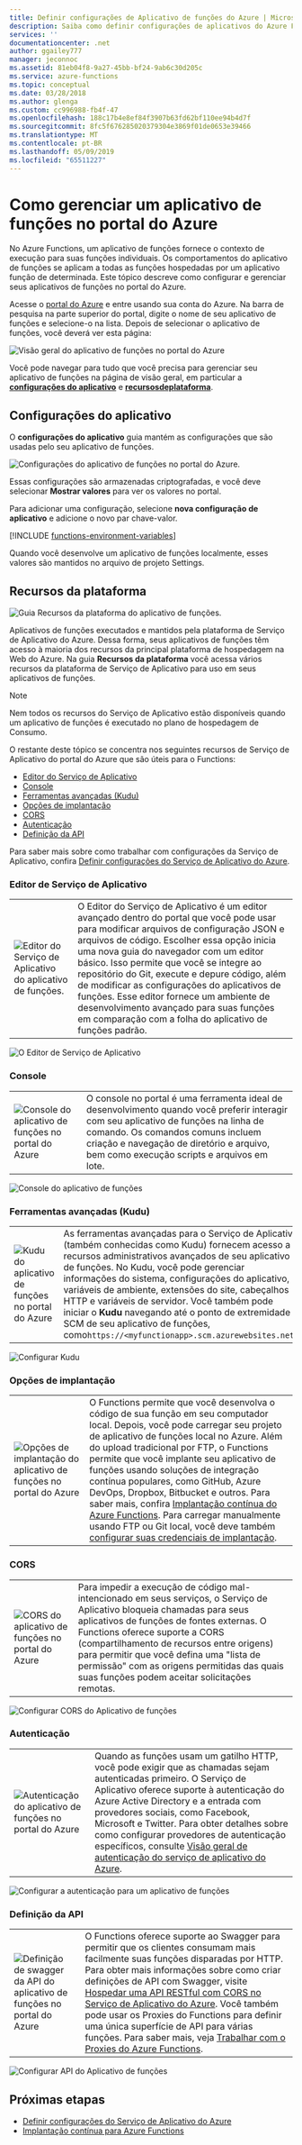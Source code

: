 ```yaml
---
title: Definir configurações de Aplicativo de funções do Azure | Microsoft Docs
description: Saiba como definir configurações de aplicativos do Azure Functions.
services: ''
documentationcenter: .net
author: ggailey777
manager: jeconnoc
ms.assetid: 81eb04f8-9a27-45bb-bf24-9ab6c30d205c
ms.service: azure-functions
ms.topic: conceptual
ms.date: 03/28/2018
ms.author: glenga
ms.custom: cc996988-fb4f-47
ms.openlocfilehash: 188c17b4e8ef84f3907b63fd62bf110ee94b4d7f
ms.sourcegitcommit: 8fc5f676285020379304e3869f01de0653e39466
ms.translationtype: MT
ms.contentlocale: pt-BR
ms.lasthandoff: 05/09/2019
ms.locfileid: "65511227"
---
```

# <a name="how-to-manage-a-function-app-in-the-azure-portal"></a>Como gerenciar um aplicativo de funções no portal do Azure 

No Azure Functions, um aplicativo de funções fornece o contexto de execução para suas funções individuais. Os comportamentos do aplicativo de funções se aplicam a todas as funções hospedadas por um aplicativo função de determinada. Este tópico descreve como configurar e gerenciar seus aplicativos de funções no portal do Azure.

Acesse o [portal do Azure](https://portal.azure.com) e entre usando sua conta do Azure. Na barra de pesquisa na parte superior do portal, digite o nome de seu aplicativo de funções e selecione-o na lista. Depois de selecionar o aplicativo de funções, você deverá ver esta página:

![Visão geral do aplicativo de funções no portal do Azure](./media/functions-how-to-use-azure-function-app-settings/azure-function-app-main.png)

Você pode navegar para tudo que você precisa para gerenciar seu aplicativo de funções na página de visão geral, em particular a **[configurações do aplicativo](#settings)** e **[recursosdeplataforma](#platform-features)**.

## <a name="settings"></a>Configurações do aplicativo

O **configurações do aplicativo** guia mantém as configurações que são usadas pelo seu aplicativo de funções.

![Configurações do aplicativo de funções no portal do Azure.](./media/functions-how-to-use-azure-function-app-settings/azure-function-app-settings-tab.png)

Essas configurações são armazenadas criptografadas, e você deve selecionar **Mostrar valores** para ver os valores no portal.

Para adicionar uma configuração, selecione **nova configuração de aplicativo** e adicione o novo par chave-valor.

[!INCLUDE [functions-environment-variables](../../includes/functions-environment-variables.md)]

Quando você desenvolve um aplicativo de funções localmente, esses valores são mantidos no arquivo de projeto Settings.

## <a name="platform-features"></a>Recursos da plataforma

![Guia Recursos da plataforma do aplicativo de funções.](./media/functions-how-to-use-azure-function-app-settings/azure-function-app-features-tab.png)

Aplicativos de funções executados e mantidos pela plataforma de Serviço de Aplicativo do Azure. Dessa forma, seus aplicativos de funções têm acesso à maioria dos recursos da principal plataforma de hospedagem na Web do Azure. Na guia **Recursos da plataforma** você acessa vários recursos da plataforma de Serviço de Aplicativo para uso em seus aplicativos de funções. 

> [!NOTE]
> Nem todos os recursos do Serviço de Aplicativo estão disponíveis quando um aplicativo de funções é executado no plano de hospedagem de Consumo.

O restante deste tópico se concentra nos seguintes recursos de Serviço de Aplicativo do portal do Azure que são úteis para o Functions:

+ [Editor do Serviço de Aplicativo](#editor)
+ [Console](#console)
+ [Ferramentas avançadas (Kudu)](#kudu)
+ [Opções de implantação](#deployment)
+ [CORS](#cors)
+ [Autenticação](#auth)
+ [Definição da API](#swagger)

Para saber mais sobre como trabalhar com configurações da Serviço de Aplicativo, confira [Definir configurações do Serviço de Aplicativo do Azure](../app-service/web-sites-configure.md).

### <a name="editor"></a>Editor de Serviço de Aplicativo

| | |
|-|-|
| ![Editor do Serviço de Aplicativo do aplicativo de funções.](./media/functions-how-to-use-azure-function-app-settings/function-app-appsvc-editor.png)  | O Editor do Serviço de Aplicativo é um editor avançado dentro do portal que você pode usar para modificar arquivos de configuração JSON e arquivos de código. Escolher essa opção inicia uma nova guia do navegador com um editor básico. Isso permite que você se integre ao repositório do Git, execute e depure código, além de modificar as configurações do aplicativos de funções. Esse editor fornece um ambiente de desenvolvimento avançado para suas funções em comparação com a folha do aplicativo de funções padrão.    |

![O Editor de Serviço de Aplicativo](./media/functions-how-to-use-azure-function-app-settings/configure-function-app-appservice-editor.png)

### <a name="console"></a>Console

| | |
|-|-|
| ![Console do aplicativo de funções no portal do Azure](./media/functions-how-to-use-azure-function-app-settings/function-app-console.png) | O console no portal é uma ferramenta ideal de desenvolvimento quando você preferir interagir com seu aplicativo de funções na linha de comando. Os comandos comuns incluem criação e navegação de diretório e arquivo, bem como execução scripts e arquivos em lote. |

![Console do aplicativo de funções](./media/functions-how-to-use-azure-function-app-settings/configure-function-console.png)

### <a name="kudu"></a>Ferramentas avançadas (Kudu)

| | |
|-|-|
| ![Kudu do aplicativo de funções no portal do Azure](./media/functions-how-to-use-azure-function-app-settings/function-app-advanced-tools.png) | As ferramentas avançadas para o Serviço de Aplicativo (também conhecidas como Kudu) fornecem acesso a recursos administrativos avançados de seu aplicativo de funções. No Kudu, você pode gerenciar informações do sistema, configurações do aplicativo, variáveis de ambiente, extensões do site, cabeçalhos HTTP e variáveis de servidor. Você também pode iniciar o **Kudu** navegando até o ponto de extremidade SCM de seu aplicativo de funções, como`https://<myfunctionapp>.scm.azurewebsites.net/` |

![Configurar Kudu](./media/functions-how-to-use-azure-function-app-settings/configure-function-app-kudu.png)


### <a name="a-namedeploymentdeployment-options"></a><a name="deployment">Opções de implantação

| | |
|-|-|
| ![Opções de implantação do aplicativo de funções no portal do Azure](./media/functions-how-to-use-azure-function-app-settings/function-app-deployment-source.png) | O Functions permite que você desenvolva o código de sua função em seu computador local. Depois, você pode carregar seu projeto de aplicativo de funções local no Azure. Além do upload tradicional por FTP, o Functions permite que você implante seu aplicativo de funções usando soluções de integração contínua populares, como GitHub, Azure DevOps, Dropbox, Bitbucket e outros. Para saber mais, confira [Implantação contínua do Azure Functions](functions-continuous-deployment.md). Para carregar manualmente usando FTP ou Git local, você deve também [configurar suas credenciais de implantação](functions-continuous-deployment.md#credentials). |


### <a name="cors"></a>CORS

| | |
|-|-|
| ![CORS do aplicativo de funções no portal do Azure](./media/functions-how-to-use-azure-function-app-settings/function-app-cors.png) | Para impedir a execução de código mal-intencionado em seus serviços, o Serviço de Aplicativo bloqueia chamadas para seus aplicativos de funções de fontes externas. O Functions oferece suporte a CORS (compartilhamento de recursos entre origens) para permitir que você defina uma "lista de permissão" com as origens permitidas das quais suas funções podem aceitar solicitações remotas.  |

![Configurar CORS do Aplicativo de funções](./media/functions-how-to-use-azure-function-app-settings/configure-function-app-cors.png)

### <a name="auth"></a>Autenticação

| | |
|-|-|
| ![Autenticação do aplicativo de funções no portal do Azure](./media/functions-how-to-use-azure-function-app-settings/function-app-authentication.png) | Quando as funções usam um gatilho HTTP, você pode exigir que as chamadas sejam autenticadas primeiro. O Serviço de Aplicativo oferece suporte à autenticação do Azure Active Directory e a entrada com provedores sociais, como Facebook, Microsoft e Twitter. Para obter detalhes sobre como configurar provedores de autenticação específicos, consulte [Visão geral de autenticação do serviço de aplicativo do Azure](../app-service/overview-authentication-authorization.md). |

![Configurar a autenticação para um aplicativo de funções](./media/functions-how-to-use-azure-function-app-settings/configure-function-app-authentication.png)


### <a name="swagger"></a>Definição da API

| | |
|-|-|
| ![Definição de swagger da API do aplicativo de funções no portal do Azure](./media/functions-how-to-use-azure-function-app-settings/function-app-api-definition.png) | O Functions oferece suporte ao Swagger para permitir que os clientes consumam mais facilmente suas funções disparadas por HTTP. Para obter mais informações sobre como criar definições de API com Swagger, visite [Hospedar uma API RESTful com CORS no Serviço de Aplicativo do Azure](../app-service/app-service-web-tutorial-rest-api.md). Você também pode usar os Proxies do Functions para definir uma única superfície de API para várias funções. Para saber mais, veja [Trabalhar com o Proxies do Azure Functions](functions-proxies.md). |

![Configurar API do Aplicativo de funções](./media/functions-how-to-use-azure-function-app-settings/configure-function-app-apidef.png)



## <a name="next-steps"></a>Próximas etapas

+ [Definir configurações do Serviço de Aplicativo do Azure](../app-service/web-sites-configure.md)
+ [Implantação contínua para Azure Functions](functions-continuous-deployment.md)




